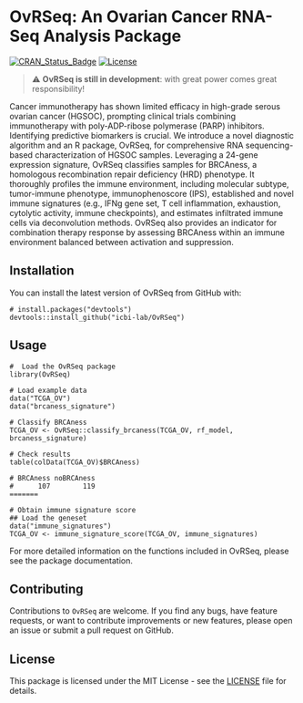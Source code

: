 # OvRSeq: An Ovarian Cancer RNA-Seq Analysis Package

[![CRAN_Status_Badge](https://www.r-pkg.org/badges/version/doseRider)](https://cran.r-project.org/package=ovrseq)
[![License](https://img.shields.io/badge/License-MIT-blue.svg)](https://opensource.org/licenses/MIT)
> :warning: **OvRSeq is still in development**: with great power comes great responsibility!

Cancer immunotherapy has shown limited efficacy in high-grade serous ovarian cancer (HGSOC), prompting clinical trials combining immunotherapy with poly-ADP-ribose polymerase (PARP) inhibitors. Identifying predictive biomarkers is crucial. We introduce a novel diagnostic algorithm and an R package, OvRSeq, for comprehensive RNA sequencing-based characterization of HGSOC samples. Leveraging a 24-gene expression signature, OvRSeq classifies samples for BRCAness, a homologous recombination repair deficiency (HRD) phenotype. It thoroughly profiles the immune environment, including molecular subtype, tumor-immune phenotype, immunophenoscore (IPS), established and novel immune signatures (e.g., IFNg gene set, T cell inflammation, exhaustion, cytolytic activity, immune checkpoints), and estimates infiltrated immune cells via deconvolution methods. OvRSeq also provides an indicator for combination therapy response by assessing BRCAness within an immune environment balanced between activation and suppression.

## Installation

You can install the latest version of OvRSeq from GitHub with:

```
# install.packages("devtools")
devtools::install_github("icbi-lab/OvRSeq")
```

## Usage

```{r}
#  Load the OvRSeq package
library(OvRSeq)

# Load example data
data("TCGA_OV")
data("brcaness_signature")

# Classify BRCAness 
TCGA_OV <- OvRSeq::classify_brcaness(TCGA_OV, rf_model, brcaness_signature)

# Check results
table(colData(TCGA_OV)$BRCAness)

# BRCAness noBRCAness 
#      107        119 
=======

# Obtain immune signature score
## Load the geneset
data("immune_signatures")
TCGA_OV <- immune_signature_score(TCGA_OV, immune_signatures)
```

For more detailed information on the functions included in OvRSeq, please see the package documentation.

## Contributing

Contributions to `OvRSeq` are welcome. If you find any bugs, have feature requests, or want to contribute improvements or new features, please open an issue or submit a pull request on GitHub.

## License

This package is licensed under the MIT License - see the [LICENSE](LICENSE) file for details.
